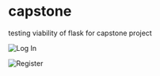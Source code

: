 # capstone
testing viability of flask for capstone project

![Log In](http://puu.sh/F72nr/5fa4e15d63.png)

![Register](http://puu.sh/F72nL/366efd50b7.png)
